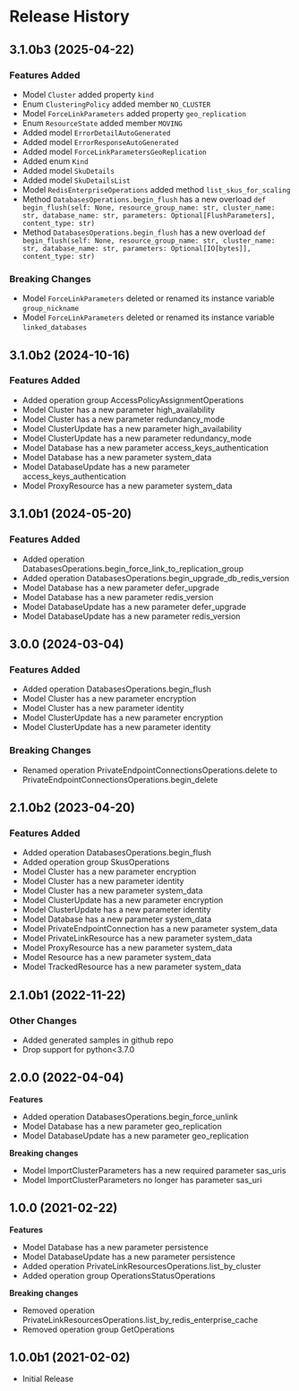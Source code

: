 # Release History

## 3.1.0b3 (2025-04-22)

### Features Added

  - Model `Cluster` added property `kind`
  - Enum `ClusteringPolicy` added member `NO_CLUSTER`
  - Model `ForceLinkParameters` added property `geo_replication`
  - Enum `ResourceState` added member `MOVING`
  - Added model `ErrorDetailAutoGenerated`
  - Added model `ErrorResponseAutoGenerated`
  - Added model `ForceLinkParametersGeoReplication`
  - Added enum `Kind`
  - Added model `SkuDetails`
  - Added model `SkuDetailsList`
  - Model `RedisEnterpriseOperations` added method `list_skus_for_scaling`
  - Method `DatabasesOperations.begin_flush` has a new overload `def begin_flush(self: None, resource_group_name: str, cluster_name: str, database_name: str, parameters: Optional[FlushParameters], content_type: str)`
  - Method `DatabasesOperations.begin_flush` has a new overload `def begin_flush(self: None, resource_group_name: str, cluster_name: str, database_name: str, parameters: Optional[IO[bytes]], content_type: str)`

### Breaking Changes

  - Model `ForceLinkParameters` deleted or renamed its instance variable `group_nickname`
  - Model `ForceLinkParameters` deleted or renamed its instance variable `linked_databases`

## 3.1.0b2 (2024-10-16)

### Features Added

  - Added operation group AccessPolicyAssignmentOperations
  - Model Cluster has a new parameter high_availability
  - Model Cluster has a new parameter redundancy_mode
  - Model ClusterUpdate has a new parameter high_availability
  - Model ClusterUpdate has a new parameter redundancy_mode
  - Model Database has a new parameter access_keys_authentication
  - Model Database has a new parameter system_data
  - Model DatabaseUpdate has a new parameter access_keys_authentication
  - Model ProxyResource has a new parameter system_data

## 3.1.0b1 (2024-05-20)

### Features Added

  - Added operation DatabasesOperations.begin_force_link_to_replication_group
  - Added operation DatabasesOperations.begin_upgrade_db_redis_version
  - Model Database has a new parameter defer_upgrade
  - Model Database has a new parameter redis_version
  - Model DatabaseUpdate has a new parameter defer_upgrade
  - Model DatabaseUpdate has a new parameter redis_version

## 3.0.0 (2024-03-04)

### Features Added

  - Added operation DatabasesOperations.begin_flush
  - Model Cluster has a new parameter encryption
  - Model Cluster has a new parameter identity
  - Model ClusterUpdate has a new parameter encryption
  - Model ClusterUpdate has a new parameter identity

### Breaking Changes

  - Renamed operation PrivateEndpointConnectionsOperations.delete to PrivateEndpointConnectionsOperations.begin_delete

## 2.1.0b2 (2023-04-20)

### Features Added

  - Added operation DatabasesOperations.begin_flush
  - Added operation group SkusOperations
  - Model Cluster has a new parameter encryption
  - Model Cluster has a new parameter identity
  - Model Cluster has a new parameter system_data
  - Model ClusterUpdate has a new parameter encryption
  - Model ClusterUpdate has a new parameter identity
  - Model Database has a new parameter system_data
  - Model PrivateEndpointConnection has a new parameter system_data
  - Model PrivateLinkResource has a new parameter system_data
  - Model ProxyResource has a new parameter system_data
  - Model Resource has a new parameter system_data
  - Model TrackedResource has a new parameter system_data

## 2.1.0b1 (2022-11-22)

### Other Changes

  - Added generated samples in github repo
  - Drop support for python<3.7.0

## 2.0.0 (2022-04-04)

**Features**

  - Added operation DatabasesOperations.begin_force_unlink
  - Model Database has a new parameter geo_replication
  - Model DatabaseUpdate has a new parameter geo_replication

**Breaking changes**

  - Model ImportClusterParameters has a new required parameter sas_uris
  - Model ImportClusterParameters no longer has parameter sas_uri

## 1.0.0 (2021-02-22)

**Features**

  - Model Database has a new parameter persistence
  - Model DatabaseUpdate has a new parameter persistence
  - Added operation PrivateLinkResourcesOperations.list_by_cluster
  - Added operation group OperationsStatusOperations

**Breaking changes**

  - Removed operation PrivateLinkResourcesOperations.list_by_redis_enterprise_cache
  - Removed operation group GetOperations

## 1.0.0b1 (2021-02-02)

* Initial Release
